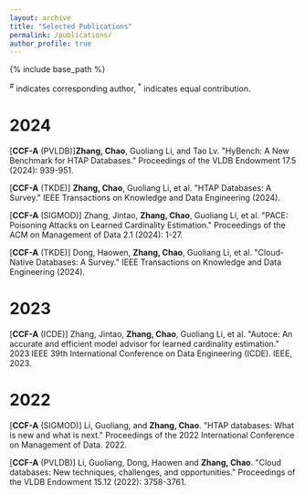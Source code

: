 ```yaml
---
layout: archive
title: "Selected Publications"
permalink: /publications/
author_profile: true
---
```

{% include base_path %}

<sup>#</sup> indicates corresponding author, <sup>*</sup> indicates equal contribution.

2024
====
[**CCF-A** (PVLDB)]**Zhang, Chao**, Guoliang Li, and Tao Lv. "HyBench: A New Benchmark for HTAP Databases." Proceedings of the VLDB Endowment 17.5 (2024): 939-951. 

[**CCF-A** (TKDE)] **Zhang, Chao**, Guoliang Li, et al. "HTAP Databases: A Survey." IEEE Transactions on Knowledge and Data Engineering (2024).

[**CCF-A** (SIGMOD)] Zhang, Jintao, **Zhang, Chao**, Guoliang Li, et al. "PACE: Poisoning Attacks on Learned Cardinality Estimation." Proceedings of the ACM on Management of Data 2.1 (2024): 1-27.

[**CCF-A** (TKDE)] Dong, Haowen, **Zhang, Chao**, Guoliang Li, et al. "Cloud-Native Databases: A Survey." IEEE Transactions on Knowledge and Data Engineering (2024).

2023
====

[**CCF-A** (ICDE)] Zhang, Jintao, **Zhang, Chao**, Guoliang Li, et al. "Autoce: An accurate and efficient model advisor for learned cardinality estimation." 2023 IEEE 39th International Conference on Data Engineering (ICDE). IEEE, 2023.

2022
====

[**CCF-A** (SIGMOD)] Li, Guoliang, and **Zhang, Chao**. "HTAP databases: What is new and what is next." Proceedings of the 2022 International Conference on Management of Data. 2022.

[**CCF-A** (PVLDB)] Li, Guoliang, Dong, Haowen and **Zhang, Chao**. "Cloud databases: New techniques, challenges, and opportunities." Proceedings of the VLDB Endowment 15.12 (2022): 3758-3761.
